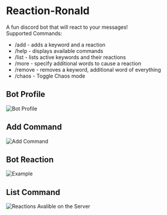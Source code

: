 # Reaction-Ronald
A fun discord bot that will react to your messages!\
Supported Commands:
* /add - adds a keyword and a reaction
* /help - displays available commands
* /list - lists active keywords and their reactions
* /more - specify additional words to cause a reaction
* /remove - removes a keyword, additional word of everything
* /chaos - Toggle Chaos mode


## Bot Profile
![Bot Profile](https://user-images.githubusercontent.com/37476686/210154784-4bf736ff-a840-40d3-80d7-bdb90b867fb5.png)

## Add Command
![Add Command](https://user-images.githubusercontent.com/37476686/210154801-fd0f5a74-2ae4-40db-94a0-c1d8d69adf7a.png)

## Bot Reaction
![Example](https://user-images.githubusercontent.com/37476686/210154813-1bd92fc2-793d-4696-a0f4-be8e2e86c723.png)

## List Command
![Reactions Avalible on the Server](https://user-images.githubusercontent.com/37476686/210154835-70c57c09-8a42-4d82-8eac-3d0803272c94.jpg)
